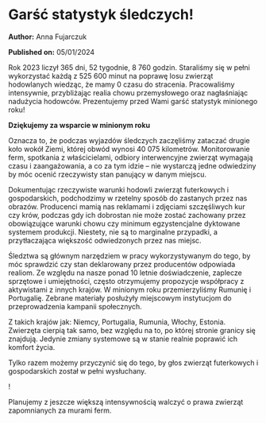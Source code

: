 # Garść statystyk śledczych!

**Author:** Anna Fujarczuk

**Published on:** <span class="ml-10 mb-10">05/01/2024</span>

Rok 2023 liczył 365 dni, 52 tygodnie, 8 760 godzin. Staraliśmy się w pełni wykorzystać każdą z 525 600 minut na poprawę losu zwierząt hodowlanych wiedząc, że mamy 0 czasu do stracenia. Pracowaliśmy intensywnie, przybliżając realia chowu przemysłowego oraz nagłaśniając nadużycia hodowców. Prezentujemy przed Wami garść statystyk minionego roku!

**Dziękujemy za wsparcie w minionym roku**

Oznacza to, że podczas wyjazdów śledczych zaczęliśmy zataczać drugie koło wokół Ziemi, której obwód wynosi 40 075 kilometrów. Monitorowanie ferm, spotkania z właścicielami, odbiory interwencyjne zwierząt wymagają czasu i zaangażowania, a co za tym idzie – nie wystarczą jedne odwiedziny by móc ocenić rzeczywisty stan panujący w danym miejscu.

Dokumentując rzeczywiste warunki hodowli zwierząt futerkowych i gospodarskich, podchodzimy w rzetelny sposób do zastanych przez nas obrazów. Producenci mamią nas reklamami i zdjęciami szczęśliwych kur czy krów, podczas gdy ich dobrostan nie może zostać zachowany przez obowiązujące warunki chowu czy minimum egzystencjalne dyktowane systemem produkcji. Niestety, nie są to marginalne przypadki, a przytłaczająca większość odwiedzonych przez nas miejsc.

Śledztwa są głównym narzędziem w pracy wykorzystywanym do tego, by móc sprawdzić czy stan deklarowany przez producentów odpowiada realiom. Ze względu na nasze ponad 10 letnie doświadczenie, zaplecze sprzętowe i umiejętności, często otrzymujemy propozycje współpracy z aktywistami z innych krajów. W minionym roku przemierzyliśmy Rumunię i Portugalię. Zebrane materiały posłużyły miejscowym instytucjom do przeprowadzenia kampanii społecznych.

Z takich krajów jak: Niemcy, Portugalia, Rumunia, Włochy, Estonia. Zwierzęta cierpią tak samo, bez względu na to, po której stronie granicy się znajdują. Jedynie zmiany systemowe są w stanie realnie poprawić ich komfort życia.

Tylko razem możemy przyczynić się do tego, by głos zwierząt futerkowych i gospodarskich został w pełni wysłuchany.

!

Planujemy z jeszcze większą intensywnością walczyć o prawa zwierząt zapomnianych za murami ferm.

